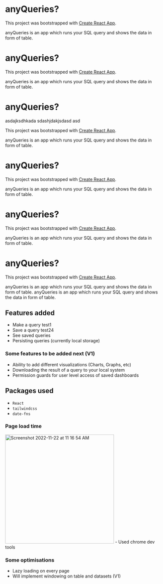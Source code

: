 # anyQueries?

This project was bootstrapped with [Create React App](https://github.com/facebook/create-react-app).

anyQueries is an app which runs your SQL query and shows the data in form of table.

# anyQueries?

This project was bootstrapped with [Create React App](https://github.com/facebook/create-react-app).

anyQueries is an app which runs your SQL query and shows the data in form of table.
# anyQueries?

asdajksdhkada
sdashjdakjsdasd
asd

This project was bootstrapped with [Create React App](https://github.com/facebook/create-react-app).

anyQueries is an app which runs your SQL query and shows the data in form of table.
# anyQueries?

This project was bootstrapped with [Create React App](https://github.com/facebook/create-react-app).

anyQueries is an app which runs your SQL query and shows the data in form of table.
# anyQueries?

This project was bootstrapped with [Create React App](https://github.com/facebook/create-react-app).

anyQueries is an app which runs your SQL query and shows the data in form of table.
# anyQueries?

This project was bootstrapped with [Create React App](https://github.com/facebook/create-react-app).

anyQueries is an app which runs your SQL query and shows the data in form of table.
anyQueries is an app which runs your SQL query and shows the data in form of table.

## Features added
- Make a query test1
- Save a query test24
- See saved queries
- Persisting queries (currently local storage)

### Some features to be added next (V1)
- Ability to add different visualizations (Charts, Graphs, etc)
- Downloading the result of a query to your local system
- Permission guards for user level access of saved dashboards

## Packages used
- ```React```
- ```tailwindcss```
- ```date-fns```

### Page load time
<img width="350" alt="Screenshot 2022-11-22 at 11 16 54 AM" src="https://user-images.githubusercontent.com/21295751/203234648-667e2f27-9ac8-424c-9e99-b574a544a1fc.png">
- Used chrome dev tools

### Some optimisations
- Lazy loading on every page
- Will implement windowing on table and datasets (V1)
